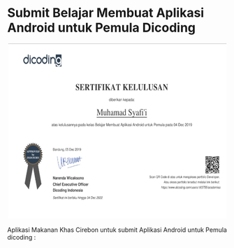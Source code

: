 # Submit Belajar Membuat Aplikasi Android untuk Pemula Dicoding
<p align="center">
  <img width="500" height="400" src="Sertifikat Kelulusan Belajar Membuat Aplikasi Android untuk Pemula.png">
</p>
Aplikasi Makanan Khas Cirebon untuk submit Aplikasi Android untuk Pemula dicoding :
